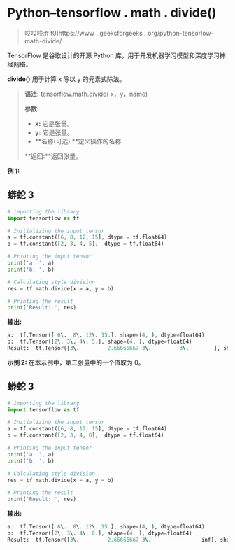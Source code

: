 # Python–tensorflow . math . divide()

> 哎哎哎:# t0]https://www . geeksforgeeks . org/python-tensorlow-math-divide/

TensorFlow 是谷歌设计的开源 Python 库，用于开发机器学习模型和深度学习神经网络。

**divide()** 用于计算 x 除以 y 的元素式除法。

> **语法:** tensorflow.math.divide( x，y，name)
> 
> **参数:**
> 
> *   **x:** 它是张量。
> *   **y:** 它是张量。
> *   **名称(可选):**定义操作的名称
> 
> **返回:**返回张量。

**例 1:**

## 蟒蛇 3

```py
# importing the library
import tensorflow as tf

# Initializing the input tensor
a = tf.constant([6, 8, 12, 15], dtype = tf.float64)
b = tf.constant([2, 3, 4, 5],  dtype = tf.float64)

# Printing the input tensor
print('a: ', a)
print('b: ', b)

# Calculating style division
res = tf.math.divide(x = a, y = b)

# Printing the result
print('Result: ', res)
```

**输出:**

```py
a:  tf.Tensor([ 6\.  8\. 12\. 15.], shape=(4, ), dtype=float64)
b:  tf.Tensor([2\. 3\. 4\. 5.], shape=(4, ), dtype=float64)
Result:  tf.Tensor([3\.         2.66666667 3\.         3\.        ], shape=(4, ), dtype=float64)
```

**示例 2:** 在本示例中，第二张量中的一个值取为 0。

## 蟒蛇 3

```py
# importing the library
import tensorflow as tf

# Initializing the input tensor
a = tf.constant([6, 8, 12, 15], dtype = tf.float64)
b = tf.constant([2, 3, 4, 0],  dtype = tf.float64)

# Printing the input tensor
print('a: ', a)
print('b: ', b)

# Calculating style division
res = tf.math.divide(x = a, y = b)

# Printing the result
print('Result: ', res)
```

**输出:**

```py
a:  tf.Tensor([ 6\.  8\. 12\. 15.], shape=(4, ), dtype=float64)
b:  tf.Tensor([2\. 3\. 4\. 0.], shape=(4, ), dtype=float64)
Result:  tf.Tensor([3\.         2.66666667 3\.                inf], shape=(4, ), dtype=float64)
```